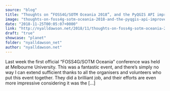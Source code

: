 ```yaml
---
source: "blog"
title: "Thoughts on “FOSS4G/SOTM Oceania 2018”, and the PyQGIS API improvements which it caused"
image: "thoughts-on-foss4g-sotm-oceania-2018-and-the-pyqgis-api-improvements-which-it-caused"
date: "2018-11-25T00:05:07+0000"
link: "http://nyalldawson.net/2018/11/thoughts-on-foss4g-sotm-oceania-2018-and-the-pyqgis-api-improvements-which-it-caused/"
draft: "true"
showcase: "planet"
folder: "nyalldawson_net"
author: "nyalldawson.net"
---
```


Last week the first official &#8220;FOSS4G/SOTM Oceania&#8221; conference was held at Melbourne University. This was a fantastic event, and there&#8217;s simply no way I can extend sufficient thanks to all the organisers and volunteers who put this event together. They did a brilliant job, and their efforts are even more impressive considering it was the [&#8230;]
